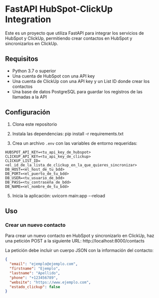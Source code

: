 # FastAPI HubSpot-ClickUp Integration

Este es un proyecto que utiliza FastAPI para integrar los servicios de HubSpot y ClickUp, permitiendo crear contactos en HubSpot y sincronizarlos en ClickUp.

## Requisitos

- Python 3.7 o superior
- Una cuenta de HubSpot con una API key
- Una cuenta de ClickUp con una API key y un List ID donde crear los contactos
- Una base de datos PostgreSQL para guardar los registros de las llamadas a la API

## Configuración

1. Clona este repositorio
3. Instala las dependencias: pip install -r requirements.txt

4. Crea un archivo `.env` con las variables de entorno requeridas:


```
HUBSPOT_API_KEY=<tu_api_key_de_hubspot>
CLICKUP_API_KEY=<tu_api_key_de_clickup>
CLICKUP_LIST_ID=<el_id_de_la_lista_de_clickup_en_la_que_quieres_sincronizar>
DB_HOST=<el_host_de_tu_bdd>
DB_PORT=<el_puerto_de_tu_bdd>
DB_USER=<tu_usuario_de_bdd>
DB_PASS=<tu_contraseña_de_bdd>
DB_NAME=<el_nombre_de_tu_bdd>
```


5. Inicia la aplicación: uvicorn main:app --reload


## Uso

### Crear un nuevo contacto

Para crear un nuevo contacto en HubSpot y sincronizarlo en ClickUp, haz una petición POST a la siguiente URL: http://localhost:8000/contacts


La petición debe incluir un cuerpo JSON con la información del contacto:

```json
{
  "email": "ejemplo@ejemplo.com",
  "firstname": "Ejemplo",
  "lastname": "Apellido",
  "phone": "+123456789",
  "website": "https://www.ejemplo.com",
  "estado_clickup": false
}
```








